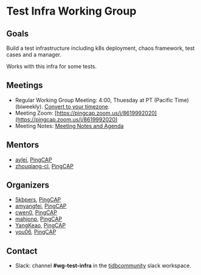 # Test Infra Working Group

## Goals

Build a test infrastructure including k8s deployment, chaos framework, test cases and a manager.

Works with this infra for some tests.

## Meetings

* Regular Working Group Meeting: 4:00, Thuesday at PT (Pacific Time) (biweekly). [Convert to your timezone](http://www.thetimezoneconverter.com/?t=4:00&tz=PT%20%28Pacific%20Time%29).
* Meeting Zoom: [https://pingcap.zoom.us/j/8619992020](https://pingcap.zoom.us/j/8619992020)
* Meeting Notes: [Meeting Notes and Agenda](https://docs.google.com/document/d/1eM0JByPgYMHtXi3cygJtwCMZrK61XX54-Wbnxol8JhQ)

## Mentors

* [aylei](https://github.com/aylei), [PingCAP](https://github.com/pingcap)
* [zhouqiang-cl](https://github.com/zhouqiang-cl), [PingCAP](https://github.com/pingcap)

## Organizers

* [5kbpers](https://github.com/5kbpers), [PingCAP](https://github.com/pingcap)
* [amyangfei](https://github.com/amyangfei), [PingCAP](https://github.com/pingcap)
* [cwen0](https://github.com/cwen0), [PingCAP](https://github.com/pingcap)
* [mahjonp](https://github.com/mahjonp), [PingCAP](https://github.com/pingcap)
* [YangKeao](https://github.com/YangKeao), [PingCAP](https://github.com/pingcap)
* [you06](https://github.com/you06), [PingCAP](https://github.com/pingcap)

## Contact

* Slack: channel **#wg-test-infra** in the
  [tidbcommunity](https://pingcap.com/tidbslack) slack workspace.
